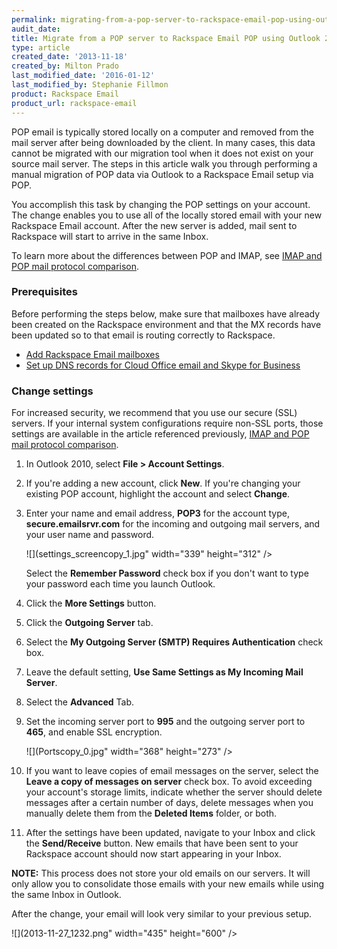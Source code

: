 ```yaml
---
permalink: migrating-from-a-pop-server-to-rackspace-email-pop-using-outlook-2010/
audit_date:
title: Migrate from a POP server to Rackspace Email POP using Outlook 2010
type: article
created_date: '2013-11-18'
created_by: Milton Prado
last_modified_date: '2016-01-12'
last_modified_by: Stephanie Fillmon
product: Rackspace Email
product_url: rackspace-email
---
```


POP email is typically stored locally on a computer and removed from the
mail server after being downloaded by the client. In many cases, this
data cannot be migrated with our migration tool when it does not exist
on your source mail server. The steps in this article walk you
through performing a manual migration of POP data via Outlook to a
Rackspace Email setup via POP.

You accomplish this task by changing the POP settings on your account.
The change enables you to use all of the locally stored email
with your new Rackspace Email account. After the new server is added,
mail sent to Rackspace will start to arrive in the same Inbox.

To learn more about the differences between POP and
IMAP, see [IMAP and POP mail protocol comparison](/support/how-to/imap-and-pop-mail-protocol-comparison).

### Prerequisites

Before performing the steps below, make sure that mailboxes have already
been created on the Rackspace environment and that the MX records have
been updated so to that email is routing correctly to Rackspace.

-   [Add Rackspace Email mailboxes](/support/how-to/add-rackspace-email-mailboxes)
-   [Set up DNS records for Cloud Office email and Skype for Business](/support/how-to/set-up-dns-records-for-cloud-office-email-and-skype-for-business)

### Change settings

For increased security, we recommend that you use our secure (SSL)
servers. If your internal system configurations
require non-SSL ports, those settings are available in the article
referenced previously, [IMAP and POP mail protocol comparison](/support/how-to/imap-and-pop-mail-protocol-comparison).

1.  In Outlook 2010, select **File &gt; Account Settings**.

2.  If you're adding a new account, click **New**. If you're changing
    your existing POP account, highlight the account and select
    **Change**.

3.  Enter your name and email address, **POP3** for the account type,
    **secure.emailsrvr.com** for the incoming and outgoing mail servers,
    and your user name and password.

    ![](settings_screencopy_1.jpg" width="339" height="312" />

    Select the **Remember Password** check box if you don't want to type your
    password each time you launch Outlook.

4.  Click the **More Settings** button.

5.  Click the **Outgoing Server** tab.

6.  Select the **My Outgoing Server (SMTP) Requires Authentication** check box.

7.  Leave the default setting, **Use Same Settings as My Incoming Mail
    Server**.

8.  Select the **Advanced** Tab.

9.  Set the incoming server port to **995** and the outgoing server port to
    **465**, and enable SSL encryption.

    ![](Portscopy_0.jpg" width="368" height="273" />

10. If you want to leave copies of email messages on the
    server, select the **Leave a copy of messages on server** check box.
    To avoid exceeding your account's storage limits, indicate whether
    the server should delete messages after a certain number of days,
    delete messages when you manually delete them from the
    **Deleted Items** folder, or both.

11. After the settings have been updated, navigate to your Inbox and click
    the **Send/Receive** button. New emails that have been sent to your
    Rackspace account should now start appearing in your Inbox.

**NOTE:** This process does not store your old emails on our servers.
 It will only allow you to consolidate those emails with your new emails
while using the same Inbox in Outlook.

After the change, your email will look very similar to your previous
setup.

![](2013-11-27_1232.png" width="435" height="600" />
